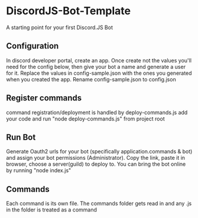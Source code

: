# DiscordJS-Bot-Template
A starting point for your first Discord.JS Bot

## Configuration
In discord developer portal, create an app. Once create not the values you'll need for the config below,
then give your bot a name and generate a user for it.
Replace the values in config-sample.json with the ones you generated when you created the app.
Rename config-sample.json to config.json

## Register commands
command registration/deployment is handled by deploy-commands.js
add your code and run "node deploy-commands.js" from project root

## Run Bot
Generate Oauth2 urls for your bot (specifically application.commands & bot) and
assign your bot permissions (Administrator). Copy the link, paste it in browser,
choose a server(guild) to deploy to.
You can bring the bot online by running "node index.js"

## Commands
Each command is its own file. The commands folder gets read in and any .js in the folder is treated as a command
